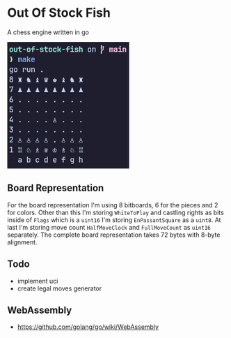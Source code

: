 # Out Of Stock Fish
A chess engine written in go

![chess board](./screenshot.png) 

## Board Representation
For the board representation I'm using 8 bitboards, 6 for the pieces and 2 for colors. 
Other than this I'm storing `WhiteToPlay` and castling rights as bits inside of `Flags` which is a `uint16`
I'm storing `EnPassantSquare` as a `uint8`. 
At last I'm storing move count `HalfMoveClock` and `FullMoveCount` as `uint16` separately.
The complete board representation takes 72 bytes with 8-byte alignment.

## Todo
- implement uci
- create legal moves generator

## WebAssembly
- https://github.com/golang/go/wiki/WebAssembly
